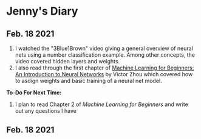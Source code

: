# Jenny's Diary

## Feb. 18 2021

1. I watched the "3Blue1Brown" video giving a general overview of neural nets using a number classification example. Among other concepts, the video covered hidden layers and weights.
2. I also read through the first chapter of [Machine Learning for Beginners: An Introduction to Neural Networks](https://victorzhou.com/blog/intro-to-neural-networks/) by Victor Zhou which covered how to asdign weights and basic training of a neural net model.


**To-Do For Next Time:**

1. I plan to read Chapter 2 of *Machine Learning for Beginners* and write out any questions I have



## Feb. 18 2021